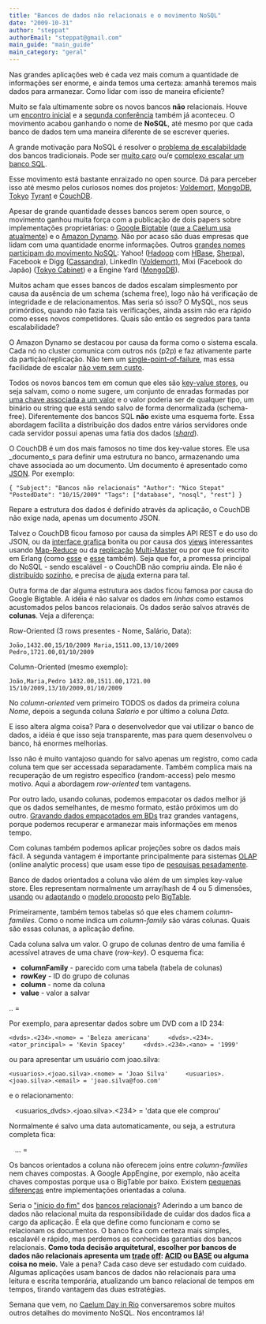 ```yaml
---
title: "Bancos de dados não relacionais e o movimento NoSQL"
date: "2009-10-31"
author: "steppat"
authorEmail: "steppat@gmail.com"
main_guide: "main_guide"
main_category: "geral"
---
```


Nas grandes aplicações web é cada vez mais comum a quantidade de informações ser enorme, e ainda temos uma certeza: amanhã teremos mais dados para armanezar. Como lidar com isso de maneira eficiente?

Muito se fala ultimamente sobre os novos bancos **não** relacionais. Houve um [encontro inicial](http://nosql.eventbrite.com/ "meeting") e a [segunda conferência](https://nosqleast.com/2009/ "NoSQL East") também já aconteceu. O movimento acabou ganhando o nome de **NoSQL**, até mesmo por que cada banco de dados tem uma maneira diferente de se escrever queries.

A grande motivação para NoSQL é resolver o [problema de escalabildade](http://www.slideshare.net/jbellis/what-every-developer-should-know-about-database-scalability "problema de escalabildade") dos bancos tradicionais. Pode ser [muito caro](http://www.oracle.com/technology/products/database/clustering/index.html "muito caro") ou/e [complexo escalar um banco SQL](http://bret.appspot.com/entry/how-friendfeed-uses-mysql "complexo").

Esse movimento está bastante enraizado no open source. Dá para perceber isso até mesmo pelos curiosos nomes dos projetos: [Voldemort](http://project-voldemort.com/ "Voldemort"), [MongoDB](http://www.mongodb.org/ "MongoDB"), [Tokyo](http://1978th.net/tokyocabinet/ "Tokyo Cabinet") [Tyrant](http://1978th.net/tokyotyrant/ "Tyrant") e [CouchDB](http://couchdb.apache.org/ "CouchDB").

Apesar de grande quantidade desses bancos serem open source, o movimento ganhou muita força com a publicação de dois papers sobre implementações proprietárias: o [Google Bigtable](http://labs.google.com/papers/bigtable.html "Bigtable") ([que a Caelum usa atualmente](https://blog.caelum.com.br/o-cloud-computing-e-inevitavel/)) e o [Amazon Dynamo](http://www.allthingsdistributed.com/2007/10/amazons_dynamo.html "Dynamo"). Não por acaso são duas empresas que lidam com uma quantidade enorme informações. Outros [grandes nomes participam do movimento NoSQL](http://www.computerworld.com/s/article/9135086/No_to_SQL_Anti_database_movement_gains_steam_ "movimento NoSQL"): Yahoo! ([Hadoop](http://hadoop.apache.org/) com [HBase](http://hadoop.apache.org/hbase/), [Sherpa](http://developer.yahoo.net/blog/archives/2009/06/sherpa.html "Sherpa")), Facebook e Digg ([Cassandra](http://blog.digg.com/?p=966 "Cassandra")), LinkedIn ([Voldemort)](http://blog.linkedin.com/2009/03/20/project-voldemort-scaling-simple-storage-at-linkedin/ "Voldemort)"), Mixi (Facebook do Japão) ([Tokyo Cabinet](http://www.scribd.com/doc/12016121/Tokyo-Cabinet-and-Tokyo-Tyrant-Presentation "Tokyo Cabinet")) e a Engine Yard ([MongoDB](http://www.engineyard.com/blog/2009/key-value-stores-in-ruby/ "MongoDB")).

Muitos acham que esses bancos de dados escalam simplesmento por causa da ausência de um schema (schema free), logo não há verificação de integridade e de relacionamentos. Mas seria só isso? O MySQL, nos seus primórdios, quando não fazia tais verificações, ainda assim não era rápido como esses novos competidores. Quais são então os segredos para tanta escalabilidade?

O Amazon Dynamo se destacou por causa da forma como o sistema escala. Cada nó no cluster comunica com outros nós (p2p) e faz ativamente parte da partição/replicação. Não tem um [single-point-of-failure](http://en.wikipedia.org/wiki/Single_Point_of_Failure), mas essa facilidade de escalar [não vem sem custo](http://www.allthingsdistributed.com/2008/12/eventually_consistent.html "não vem sem custo").

Todos os novos bancos tem em comun que eles são [key-value stores](http://themindstorms.blogspot.com/2009/05/quick-reference-to-alternative-data.html "key-value stores"), ou seja salvam, como o nome sugere, um conjunto de enradas formadas por [uma chave associada a um valor](http://pt.wikipedia.org/wiki/Vetor_associativo "chave associado com um valor") e o valor poderia ser de qualquer tipo, um binário ou string que está sendo salvo de forma denormalizada (schema-free). Diferentemente dos bancos SQL **não** existe uma esquema forte. Essa abordagem facilita a distribuição dos dados entre vários servidores onde cada servidor possui apenas uma fatia dos dados (_[shard](http://highscalability.com/unorthodox-approach-database-design-coming-shard "shard")_).

O CouchDB é um dos mais famosos no time dos key-value stores. Ele usa _documento_s para definir uma estrutura no banco, armazenando uma chave associada ao um documento. Um documento é apresentado como [JSON](http://json.org/). Por exemplo:

`{
  "Subject": "Bancos não relacionais"
  "Author": "Nico Stepat"
  "PostedDate": "10/15/2009"
  "Tags": ["database", "nosql", "rest"]
}` 

Repare a estrutura dos dados é definido através da aplicação, o CouchDB não exige nada, apenas um documento JSON.

Talvez o CouchDB ficou famoso por causa da simples API REST e do uso do JSON, ou da [interface grafica](http://couchdb.apache.org/screenshots.html "interface grafica") bonita ou por causa dos [views](http://wiki.apache.org/couchdb/Using_Views "views") interessantes usando [Map-Reduce](http://en.wikipedia.org/wiki/Map_reduce "Map-Reduce") ou da [replicação](http://en.wikipedia.org/wiki/Replication_%28computer_science%29#Database_replication) [Multi-Master](http://wiki.apache.org/couchdb/How_to_replicate_a_database) ou por que foi escrito em Erlang (como [esse](http://www.zib.de/CSR/Projects/scalaris/ "scalaris") e [esse](http://riak.basho.com/ "riak") também). Seja que for, a promessa principal do NoSQL - sendo escalável - o CouchDB não compriu ainda. Ele não é [distribuído](http://spyced.blogspot.com/2008/12/couchdb-not-drinking-kool-aid.html "distribuido") [sozinho](http://wiki.apache.org/couchdb/Configuring_distributed_systems "sozinho"), e precisa de [ajuda](http://code.google.com/p/couchdb-lounge/ "ajuda") externa para tal.

Outra forma de dar alguma estrutura aos dados ficou famosa por causa do Google Bigtable. A idéia é não salvar os dados em _linhas_ como estamos acustomados pelos bancos relacionais. Os dados serão salvos através de **colunas**. Veja a diferença:  

Row-Oriented (3 rows presentes - Nome, Salário, Data):

`João,1432.00,15/10/2009
Maria,1511.00,13/10/2009
Pedro,1721.00,01/10/2009` 

Column-Oriented (mesmo exemplo):

`João,Maria,Pedro
1432.00,1511.00,1721.00
15/10/2009,13/10/2009,01/10/2009` 

No _column-oriented_ vem primeiro TODOS os dados da primeira coluna _Nome_, depois a segunda coluna _Salario_ e por último a coluna _Data_.

E isso altera algma coisa? Para o desenvolvedor que vai utilizar o banco de dados, a idéia é que isso seja transparente, mas para quem desenvolveu o banco, há enormes melhorias.

Isso não é muito vantajoso quando for salvo apenas um registro, como cada coluna tem que ser accessada separadamente. Também complica mais na recuperação de um registro específico (random-access) pelo mesmo motivo. Aqui a abordagem _row-oriented_ tem vantagens.

Por outro lado, usando colunas, podemos empacotar os dados melhor já que os dados semelhantes, de mesmo formato, estão próximos um do outro. [Gravando dados empacotados em BDs](http://en.wikipedia.org/wiki/Column-oriented_DBMS#Storage_efficiency_vs._random_access "dados empacotados") traz grandes vantagens, porque podemos recuperar e armanezar mais informações em menos tempo.  

Com colunas também podemos aplicar projeções sobre os dados mais fácil. A segunda vantagem é importante principalmente para sistemas [OLAP](http://pt.wikipedia.org/wiki/OLAP "OLAP") (online analytic process) que usam esse tipo de [pesquisas pesadamente](http://databasecolumn.vertica.com/2008/03/supporting-column-store-perfor.html "queries pesadamente").

Banco de dados orientados a coluna vão além de um simples key-value store. Eles representam normalmente um array/hash de 4 ou 5 dimensões, [usando](http://www.slideshare.net/hmisty/20090713-hbase-schema-design-case-studies "copiando") ou [adaptando](http://wiki.apache.org/cassandra/DataModel "adaptando") o [modelo proposto](http://jimbojw.com/wiki/index.php?title=Understanding_HBase_and_BigTable) pelo [BigTable](http://labs.google.com/papers/bigtable.html).

Primeiramente, também temos tabelas só que eles chamem _column-families_. Como o nome indica um _column-family_ são váras colunas. Quais são essas colunas, a aplicação define.

Cada coluna salva um valor. O grupo de colunas dentro de uma familia é acessível atraves de uma chave (_row-key_). O esquema fica:

- **columnFamily** - parecido com uma tabela (tabela de colunas)
- **rowKey** - ID do grupo de colunas
- **column** - nome da coluna
- **value** - valor a salvar

<columnFamily>.<rowKey>.<column> = <value>

Por exemplo, para apresentar dados sobre um DVD com a ID 234:

 `<dvds>.<234>.<nome> = 'Beleza americana'
    <dvds>.<234>.<ator_principal> = 'Kevin Spacey'
    <dvds>.<234>.<ano> = '1999'` 

ou para apresentar um usuário com joao.silva:

 `<usuarios>.<joao.silva>.<nome> = 'Joao Silva'
    <usuarios>.<joao.silva>.<email> = 'joao.silva@foo.com'` 

e o relacionamento:

   <usuarios\_dvds>.<joao.silva>.<234> = 'data que ele comprou'

Normalmente é salvo uma data automaticamente, ou seja, a estrutura completa fica:

   <columnFamily>.<rowKey>.<column>.<timestamp> = <value>

Os bancos orientados a coluna não oferecem joins entre _column-families_ nem chaves compostas. A Google AppEngine, por exemplo, não aceita chaves compostas porque usa o BigTable por baixo. Existem [pequenas diferenças](http://arin.me/code/wtf-is-a-supercolumn-cassandra-data-model "SuperColum") entre implementações orientadas a coluna.

Seria o ["início do fim"](http://www.infoq.com/news/2009/08/NoSQL-and-the-End-of-RDBMS-Era "inicio do fim") dos [bancos relacionais](http://www.infoq.com/news/2007/09/row-vs-column-dbs "bancos relacionais legados")? Aderindo a um banco de dados não relacional muita da responsibilidade de cuidar dos dados fica a cargo da aplicação. É ela que define como funcionam e como se relacionam os documentos. O banco fica com certeza mais simples, escalavél e rápido, mas perdemos as conhecidas garantias dos bancos relacionais. **Como toda decisão arquitetural, escolher por bancos de dados não relacionais apresenta um [trade](http://www.cs.berkeley.edu/~brewer/cs262b-2004/PODC-keynote.pdf "Brewer's CAP Theorem") [off](http://www.julianbrowne.com/article/viewer/brewers-cap-theorem "Brewer's CAP Theorem"): [ACID](http://www.eaipatterns.com/docs/IEEE_Software_Design_2PC.pdf "Your Coffee Shop Doesn't Use Two-Phase Commit") ou [BASE](http://queue.acm.org/detail.cfm?id=1394128) ou alguma coisa no meio.** Vale a pena? Cada caso deve ser estudado com cuidado. Algumas aplicações usam bancos de dados não relacionais para uma leitura e escrita temporária, atualizando um banco relacional de tempos em tempos, tirando vantagem das duas estratégias.

Semana que vem, no [Caelum Day in Rio](http://www.caelum.com.br/caelumday/ "CaelumDay") conversaremos sobre muitos outros detalhes do movimento NoSQL. Nos encontramos lá!
